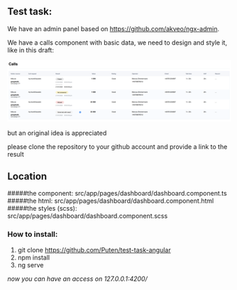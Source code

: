 ## Test task:

We have an admin panel based on https://github.com/akveo/ngx-admin.

We have a calls component with basic data, we need to design and style it, like in this draft:

![demo](src/demo.png)

but an original idea is appreciated

please clone the repository to your github account and provide a link to the result

## Location

#####the component:
src/app/pages/dashboard/dashboard.component.ts
#####the html:
src/app/pages/dashboard/dashboard.component.html
#####the styles (scss):
src/app/pages/dashboard/dashboard.component.scss

### How to install:

1) git clone https://github.com/Puten/test-task-angular
2) npm install
3) ng serve

_now you can have an access on 127.0.0.1:4200/_

